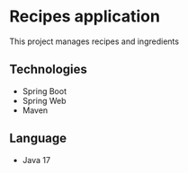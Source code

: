 # Recipes application

This project manages recipes and ingredients

## Technologies

- Spring Boot
- Spring Web
- Maven

## Language

- Java 17

